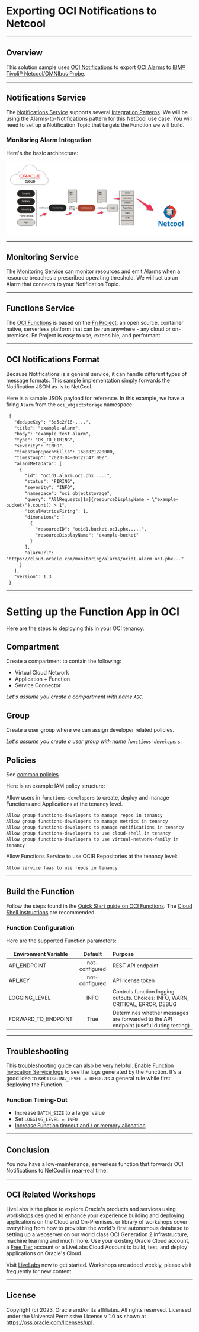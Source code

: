 # Exporting OCI Notifications to Netcool

---

## Overview

This solution sample 
uses [OCI Notifications](https://docs.oracle.com/en-us/iaas/Content/Notification/home.htm) 
to export [OCI Alarms](https://docs.oracle.com/en-us/iaas/Content/Monitoring/Concepts/monitoringoverview.htm) 
to [IBM® Tivoli® Netcool/OMNIbus Probe](https://www.ibm.com/docs/en/SSSHTQ_int/pdf/messbuspr-pdf.pdf). 



---
## Notifications Service
The [Notifications Service](https://docs.oracle.com/en-us/iaas/Content/Notification/Concepts/notificationoverview.htm) 
supports several 
[Integration Patterns](https://docs.oracle.com/en-us/iaas/Content/Notification/Concepts/notificationoverview.htm#Flow__alarms).  We will be using the Alarms-to-Notifications pattern for this NetCool use case.
You will need to set up a Notification Topic that targets the Function we will build.  


### Monitoring Alarm Integration

Here's the basic architecture:

![](images/architecture.png)

---
## Monitoring Service

The [Monitoring Service](https://docs.oracle.com/en-us/iaas/Content/Monitoring/Concepts/monitoringoverview.htm) can
monitor resources and emit Alarms when a resource breaches a prescribed operating threshold.  We will set up an Alarm that connects to your Notification Topic.

---
## Functions Service

The [OCI Functions](http://docs.oracle.com/en-us/iaas/Content/Functions/Concepts/functionsoverview.htm) is 
based on the [Fn Project](https://fnproject.io/), an open source, container 
native, serverless platform that can be run anywhere - any cloud or on-premises. Fn Project 
is easy to use, extensible, and performant.

---
## OCI Notifications Format

Because Notifications is a general service, it can handle different types of message formats.  This
sample implementation simply forwards the Notification JSON as-is to NetCool. 

Here is a sample JSON payload for reference.  In this example, we have a firing `Alarm` from the `oci_objectstorage` namespace.

     {
       "dedupeKey": "3d5c2f16-....",
       "title": "example-alarm",
       "body": "example test alarm",
       "type": "OK_TO_FIRING",
       "severity": "INFO",
       "timestampEpochMillis": 1680821220000,
       "timestamp": "2023-04-06T22:47:00Z",
       "alarmMetaData": [
         {
           "id": "ocid1.alarm.oc1.phx.....",
           "status": "FIRING",
           "severity": "INFO",
           "namespace": "oci_objectstorage",
           "query": "AllRequests[1m]{resourceDisplayName = \"example-bucket\"}.count() > 1",
           "totalMetricsFiring": 1,
           "dimensions": [
             {
               "resourceID": "ocid1.bucket.oc1.phx.....",
               "resourceDisplayName": "example-bucket"
             }
           ],
           "alarmUrl": "https://cloud.oracle.com/monitoring/alarms/ocid1.alarm.oc1.phx..."
         }
       ],
       "version": 1.3
     }


---
# Setting up the Function App in OCI

Here are the steps to deploying this in your OCI tenancy.

## Compartment

Create a compartment to contain the following:

- Virtual Cloud Network
- Application + Function
- Service Connector

_Let's assume you create a compartment with name `ABC`._

## Group

Create a user group where we can assign developer related policies.   

_Let's assume you create a user group with name `functions-developers`._

## Policies

See [common policies](https://docs.oracle.com/en-us/iaas/Content/Identity/Concepts/commonpolicies.htm).

Here is an example IAM policy structure:

Allow users in `functions-developers` to create, deploy and manage Functions and Applications at the tenancy level.

    Allow group functions-developers to manage repos in tenancy
    Allow group functions-developers to manage metrics in tenancy
    Allow group functions-developers to manage notifications in tenancy
    Allow group functions-developers to use cloud-shell in tenancy
    Allow group functions-developers to use virtual-network-family in tenancy

Allow Functions Service to use OCIR Repositories at the tenancy level:

    Allow service faas to use repos in tenancy 



---
## Build the Function

Follow the steps found in the [Quick Start guide on OCI Functions](http://docs.oracle.com/en-us/iaas/Content/Functions/Tasks/functionsquickstartguidestop.htm).
The [Cloud Shell instructions](https://docs.oracle.com/en-us/iaas/Content/Functions/Tasks/functionsquickstartcloudshell.htm#functionsquickstart_cloudshell) are recommended.

### Function Configuration

Here are the supported Function parameters:

| Environment Variable | Default           | Purpose                                                                               |
|----------------------|:-------------:|:--------------------------------------------------------------------------------------|
| API_ENDPOINT         | not-configured | REST API endpoint                                                                     |
| API_KEY              | not-configured      | API license token                                                                     |
| LOGGING_LEVEL        | INFO     | Controls function logging outputs.  Choices: INFO, WARN, CRITICAL, ERROR, DEBUG       |
| FORWARD_TO_ENDPOINT  | True      | Determines whether messages are forwarded to the API endpoint (useful during testing) |


---
## Troubleshooting

This [troubleshooting guide](https://docs.public.oneportal.content.oci.oraclecloud.com/en-us/iaas/Content/Functions/Tasks/functionstroubleshooting.htm) can also be very helpful.
[Enable Function Invocation Service logs](https://docs.oracle.com/en-us/iaas/Content/Functions/Tasks/functionsexportingfunctionlogfiles.htm) to see the logs generated by the Function.
It's a good idea to set `LOGGING_LEVEL = DEBUG` as a general rule while first deploying the Function.  


### Function Timing-Out

* Increase `BATCH_SIZE` to a larger value
* Set `LOGGING_LEVEL = INFO`
* [Increase Function timeout and / or memory allocation](https://docs.oracle.com/en-us/iaas/Content/Functions/Tasks/functionscustomizing.htm)


---
## Conclusion

You now have a low-maintenance, serverless function that forwards OCI Notifications to NetCool in
near-real time.

---
## **OCI** Related Workshops

LiveLabs is the place to explore Oracle's products and services using workshops designed to 
enhance your experience building and deploying applications on the Cloud and On-Premises.
ur library of workshops cover everything from how to provision the world's first autonomous 
database to setting up a webserver on our world class OCI Generation 2 infrastructure, 
machine learning and much more.  Use your existing Oracle Cloud account, 
a [Free Tier](https://www.oracle.com/cloud/free/) account or a LiveLabs Cloud Account to build, test, 
and deploy applications on Oracle's Cloud.

Visit [LiveLabs](http://bit.ly/golivelabs) now to get started.  Workshops are added weekly, please visit frequently for new content.

---
## License
Copyright (c) 2023, Oracle and/or its affiliates. All rights reserved.
Licensed under the Universal Permissive License v 1.0 as shown at https://oss.oracle.com/licenses/upl.
